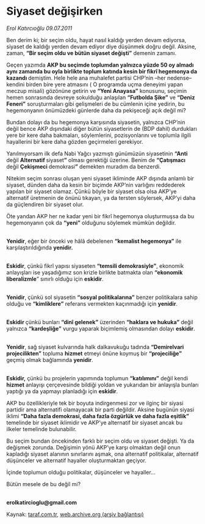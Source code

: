 # Siyaset değişirken 

*Erol Katırcıoğlu 09.07.2011*

<div class="yazi"><p>Ben derim ki; bir seçim oldu, hayat nasıl kaldığı yerden devam ediyorsa, siyaset de kaldığı yerden devam ediyor diye düşünmek doğru değil. Aksine, zaman, <b>“Bir seçim oldu ve bütün siyaset değişti”</b> demenin zamanı.</p>
<p>Geçen yazımda <b>AKP bu seçimde toplumdan yalnızca yüzde 50 oy almadı aynı zamanda bu oyla birlikte toplum katında kesin bir fikrî hegemonya da kazandı </b>demiştim.<b> </b>Hele hele<b> </b>ana muhalefet partisi CHP’nin –her nedense– kendini birden bire yere atmasını ( O programda uçma deneyimi yapan meczup misali) gözönüne getirin ve <b>“Yeni Anayasa”</b> konusunu, seçimin hemen sonrasında devreye sokulduğu anlaşılan <b>“Futbolda Şike”</b> ve <b>“Deniz Feneri”</b> soruşturmaları gibi gelişmeleri de bu cümlenin içine yedirin, bu hegemonyanın önümüzdeki günlerde daha da pekişeceği açık değil mi?</p>
<p>Bundan dolayı da bu hegemonya karşısında siyasetin, yalnızca CHP’nin değil bence AKP dışındaki diğer bütün siyasetlerin de (BDP dahil) durdukları yere bir kere daha bakmaları, söylemlerini, pozisyonlarını ve toplumla ilgili hayallerini bir kere daha gözden geçirmeleri gerekiyor. </p>
<p>Yanılmıyorsam ilk defa Nabi Yağcı yazmıştı günümüzün siyasetinin <b>“Anti</b> değil <b>Alternatif </b>siyaset<b>”</b> olması gerektiği üzerine. Benim de <b>“Çatışmacı</b> değil <b>Çekişmeci </b>demokrasi<b>”</b> demekten muradım da benzerdi. </p>
<p>Nitekim seçim sonrası oluşan yeni siyaset ikliminde AKP dışında anlamlı bir siyaset, dünden daha da kesin bir biçimde AKP’nin varlığını reddederek yapılan bir siyaset olamaz. Çünkü böyle bir siyaset olsa olsa AKP’ye alternatif üretmenin de önünü tıkayan, ya da tersten söylersek, AKP’yi daha da güçlendiren bir siyaset olur. </p>
<p>Öte yandan AKP her ne kadar yeni bir fikrî hegemonya oluşturmuşsa da bu hegemonyanın çok da <b>“yeni”</b> olduğunu söylemek mümkün değildir. </p>
<p><b><br/>Yenidir</b>, eğer bir önceki ve hâlâ debelenen <b>“kemalist hegemonya”</b> ile karşılaştırıldığında <b>yenidir.</b> </p>
<p><b><br/>Eskidir</b>, çünkü fikrî yapısı siyaseten <b>“temsili demokrasiyle”</b>, ekonomik anlayışları ise yaşadığımız son krizle birlikte batmakta olan <b>“ekonomik liberalizmle</b>” sınırlı olduğu için <b>eskidir</b>.<b> </b></p>
<p><b><br/>Yenidir</b>, çünkü sol siyasetin <b>“sosyal politikalarına”</b> benzer politikalara sahip olduğu ve <b>“kimliklere”</b> referans vermekten kaçınmadığı için <b>yenidir</b>. </p>
<p><b><br/>Eskidir </b>çünkü bunları <b>“dinî gelenek”</b> üzerinden <b>“haklara ve hukuka”</b> değil yalnızca <b>“kardeşliğe”</b> vurgu yaparak biçimlemiş olmasından dolayı <b>eskidir</b>. </p>
<p><b><br/>Yenidir</b>, sağ siyaset kulvarında halk dalkavukuğu tadında <b>“Demirelvari projecilikten”</b> topluma <b>hizmet</b> etmeyi önüne koymuş bir <b>“projeciliğe”</b> geçmiş olmak bağlamında <b>yenidir</b>. </p>
<p><b><br/>Eskidir,</b> çünkü bu projelerin yapımında toplumun <b>“katılımını”</b> değil kendi <b>hizmet</b> anlayışı çerçevesinde bildiği yoldan ve yukarıdan bir anlayışla bunları yaptığı ya da yapmayı planladığı için <b>eskidir</b>. </p>
<p>AKP bu özellikleriyle tek bir boyuta indirgenmesi zor ve ilginç bir siyasi partidir ama alternatifi olamayacak bir parti değildir. Aksine bugünün siyasi iklimi <b>“Daha fazla demokrasi, daha fazla özgürlük ve daha fazla eşitlik”</b> temelinde bir siyaset iklimidir ve AKP’ye alternatif bir siyaset ancak bu ilkeler temelinde bulunabilir. </p>
<p>Bu seçim bundan öncekinden farklı bir seçim oldu ve siyaset değişti. Ya da değişmek zorunda. Değişimin yönü AKP’ye karşı olmaktan değil onun kapladığı siyaset alanının sınırlarını aşmak, ona alternatif politikalar, alternatif düşünceler ve alternatif hayaller oluşturmaktan geçiyor.</p>
<p>İçinde toplumun olduğu politikalar, düşünceler ve hayaller... </p>
<p>Bütün mesele de bu değil mi?</p>
<p><b><br/>erolkatircioglu@gmail.com</b></p>
</div>

Kaynak: [taraf.com.tr](http://www.taraf.com.tr/erol-katircioglu/makale-siyaset-degisirken.htm), [web.archive.org (arşiv bağlantısı)](http://web.archive.org/web/20131107204521/http://www.taraf.com.tr/erol-katircioglu/makale-siyaset-degisirken.htm)
